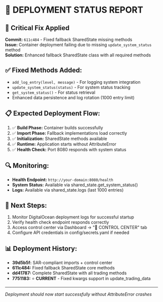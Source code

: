 # 🚀 DEPLOYMENT STATUS REPORT

## 🔧 Critical Fix Applied
**Commit:** `611c484` - Fixed fallback SharedState missing methods  
**Issue:** Container deployment failing due to missing `update_system_status` method  
**Solution:** Enhanced fallback SharedState class with all required methods

## ✅ Fixed Methods Added:
- `add_log_entry(level, message)` - For logging system integration
- `update_system_status(status)` - For system status tracking  
- `get_system_status()` - For status retrieval
- Enhanced data persistence and log rotation (1000 entry limit)

## 📋 Expected Deployment Flow:
1. ✅ **Build Phase:** Container builds successfully
2. ✅ **Import Phase:** Fallback implementations load correctly
3. ✅ **Initialization:** SharedState methods available
4. ✅ **Runtime:** Application starts without AttributeError
5. ✅ **Health Check:** Port 8080 responds with system status

## 🔍 Monitoring:
- **Health Endpoint:** `http://your-domain:8080/health`
- **System Status:** Available via shared_state.get_system_status()
- **Logs:** Available via shared_state.logs (last 1000 entries)

## 🎯 Next Steps:
1. Monitor DigitalOcean deployment logs for successful startup
2. Verify health check endpoint responds correctly
3. Access control center via Dashboard → "🤖 CONTROL CENTER" tab
4. Configure API credentials in config/secrets.yaml if needed

## 📊 Deployment History:
- **39d5b5f:** SAR-compliant imports + control center
- **611c484:** Fixed fallback SharedState core methods
- **dd41787:** Complete SharedState with all trading methods
- **7751183:** ⭐ **CURRENT** - Fixed kwargs support in update_trading_data

---
*Deployment should now start successfully without AttributeError crashes*
